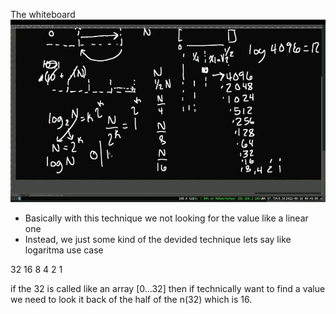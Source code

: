 The whiteboard ![](./Screenshot%202023-04-29%20at%2013.51.21.png)

- Basically with this technique we not looking for the value like a linear one
- Instead, we just some kind of the devided technique lets say like logaritma use case

32
16
8
4
2
1

if the 32 is called like an array [0...32] then if technically want to find a value we need to look it back of the half of the n(32) which is 16.
